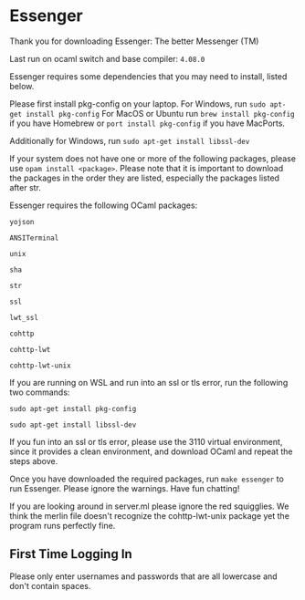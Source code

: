 # Essenger
Thank you for downloading Essenger: The better Messenger (TM)

Last run on ocaml switch and base compiler: `4.08.0`

Essenger requires some dependencies that you may need to install, listed below.

Please first install pkg-config on your laptop. 
For Windows, run `sudo apt-get install pkg-config`
For MacOS or Ubuntu run `brew install pkg-config` if you have Homebrew or 
`port install pkg-config` if you have MacPorts.

Additionally for Windows, run `sudo apt-get install libssl-dev`

If your system does not have one or more of the following
packages, please use `opam install <package>`. Please note that 
it is important to download the packages in the order they are listed, 
especially the packages listed after str. 

Essenger requires the following OCaml packages: 
  
  `yojson`
  
  `ANSITerminal`
  
  `unix`
  
  `sha`
  
  `str`
  
  `ssl`
  
  `lwt_ssl`
  
  `cohttp`
  
  `cohttp-lwt`
  
  `cohttp-lwt-unix` 

If you are running on WSL and run into an ssl or tls error, run the following
two commands: 
  
  `sudo apt-get install pkg-config`
  
  `sudo apt-get install libssl-dev`

If you fun into an ssl or tls error, please use the 3110 virtual
environment, since it provides a clean environment, and download OCaml and 
repeat the steps above. 

Once you have downloaded the required packages, run `make essenger` to run
Essenger. Please ignore the warnings. Have fun chatting!

If you are looking around in server.ml please ignore the red squigglies. 
We think the merlin file doesn't recognize the cohttp-lwt-unix package
yet the program runs perfectly fine.

## First Time Logging In 
Please only enter usernames and passwords that are all lowercase and don't contain spaces.


